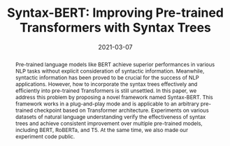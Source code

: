 ---
# Documentation: https://wowchemy.com/docs/managing-content/

title: "Syntax-BERT: Improving Pre-trained Transformers with Syntax Trees"
authors: [Jiangang Bai, Yujing Wang, Yiren Chen, Yaming Yang, Jing Bai, Jing Yu, Yunhai Tong]
date: 2021-03-07
doi: ""

# Schedule page publish date (NOT publication's date).
publishDate: 2021-03-07

# Publication type.
# Legend: 0 = Uncategorized; 1 = Conference paper; 2 = Journal article;
# 3 = Preprint / Working Paper; 4 = Report; 5 = Book; 6 = Book section;
# 7 = Thesis; 8 = Patent
publication_types: ["1"]

# Publication name and optional abbreviated publication name.
publication: "*Proceedings of the 16th Conference of the European Chapter of the Association for Computational Linguistics*"
publication_short: "*EACL, 2021*"

abstract: "Pre-trained language models like BERT achieve superior performances in various NLP tasks without explicit consideration of syntactic information. Meanwhile, syntactic information has been proved to be crucial for the success of NLP applications. However, how to incorporate the syntax trees effectively and efficiently into pre-trained Transformers is still unsettled. In this paper, we address this problem by proposing a novel framework named Syntax-BERT. This framework works in a plug-and-play mode and is applicable to an arbitrary pre-trained checkpoint based on Transformer architecture. Experiments on various datasets of natural language understanding verify the effectiveness of syntax trees and achieve consistent improvement over multiple pre-trained models, including BERT, RoBERTa, and T5. At the same time, we also made our experiment code public."

# Summary. An optional shortened abstract.
summary: ""

tags: []
categories: []
featured: true

# Custom links (optional).
#   Uncomment and edit lines below to show custom links.
links:
- name: PDF
  url: https://arxiv.org/pdf/2103.04350.pdf
  icon_pack: fas
  icon: file-pdf
- name: Code
  url: https://github.com/nkh2235/SyntaxBERT
  icon_pack: fab
  icon: github

url_pdf: 
url_code: 
url_dataset:
url_poster:
url_project:
url_slides:
url_source: 
url_video:

# Featured image
# To use, add an image named `featured.jpg/png` to your page's folder. 
# Focal points: Smart, Center, TopLeft, Top, TopRight, Left, Right, BottomLeft, Bottom, BottomRight.
image:
  caption: ""
  focal_point: ""
  preview_only: false

# Associated Projects (optional).
#   Associate this publication with one or more of your projects.
#   Simply enter your project's folder or file name without extension.
#   E.g. `internal-project` references `content/project/internal-project/index.md`.
#   Otherwise, set `projects: []`.
projects: []

# Slides (optional).
#   Associate this publication with Markdown slides.
#   Simply enter your slide deck's filename without extension.
#   E.g. `slides: "example"` references `content/slides/example/index.md`.
#   Otherwise, set `slides: ""`.
slides: ""
---